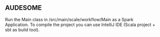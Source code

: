 ## AUDESOME
Run the Main class in /src/main/scale/workflow/Main as a Spark Application.
To compile the project you can use IntelliJ IDE (Scala project + sbt as build tool).